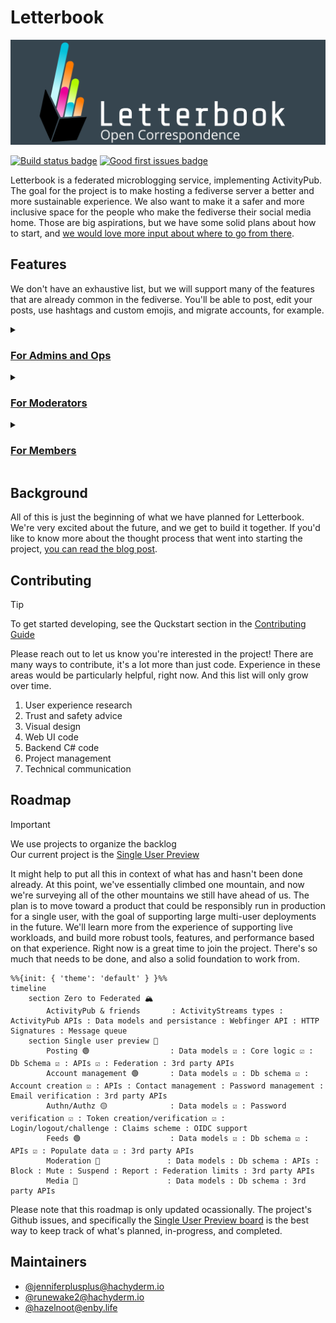 # Letterbook

![Letterbook logo](./docs/letterbook-banner-dark.png)

[![Build status badge](https://github.com/Letterbook/Letterbook/actions/workflows/pull-request.yml/badge.svg?branch=main)](https://github.com/Letterbook/Letterbook/actions/workflows/pull-request.yml)
[![Good first issues badge](https://img.shields.io/github/issues-search/letterbook/letterbook?query=is%3Aissue%20is%3Aopen%20label%3A%22ready%20to%20start%22%2C%22good%20first%20issue%22%20&style=flat&logo=github&label=Good%20first%20issue&labelColor=%23404951&color=%2333CB56)](https://github.com/Letterbook/Letterbook/issues?q=is%3Aopen+is%3Aissue+label%3A%22good+first+issue%22%2C%22ready+to+start%22)


Letterbook is a federated microblogging service, implementing ActivityPub. The goal for the project is to make hosting a fediverse server a better and more sustainable experience. We also want to make it a safer and more inclusive space for the people who make the fediverse their social media home. Those are big aspirations, but we have some solid plans about how to start, and [we would love more input about where to go from there](#contributing).

## Features
We don't have an exhaustive list, but we will support many of the features that are already common in the fediverse. You'll be able to post, edit your posts, use hashtags and custom emojis, and migrate accounts, for example.

<details>
  <summary>
      <h3><a href="https://github.com/Letterbook/Letterbook/issues/131">For Admins and Ops</a></h3>
  </summary>

#### Easy setup for new instances
Letterbook initially deploys as a single executable with simple load-balanced scaling. Aside from ancillary services like object storage and email, 1 server and 1 database is all you need to get up and running. And if you do see huge scale in your future, you can still scale outward to distributed task workers and microservices.

#### Lower cost and complexity
Letterbook doesn't maintain any live state. Everything lives in the database, so there's no need to run a Redis cluster or similar to act as shared state storage. We also expect to have significantly lower compute demands, due to both the architectural choices to avoid expensive infrastructure and system sprawl, and the use of C#, a very high performance compiled language.

#### First class observability
Letterbook is thoroughly instrumented for both automatic and custom telemetry, including robust logging, metrics, and distributed tracing. We also provide out-of-the-box collection and dashboards for our telemetry. You can investigate errors, bugs, and performance issues the same way we the developers would.
</details>

<details>
  <summary>
      <h3><a href="https://github.com/Letterbook/Letterbook/issues/132">For Moderators</a></h3>
  </summary>

#### Local-only posts
Avoid context collapse! You can talk to your users and they can talk to each other, without risking context collapse by exposure to the whole fediverse.

#### Automatically expiring actions
Moderator actions like blocking, muting, and limiting federation will all be able to automatically expire after a set time.

#### Fine grained federation controls
You'll be able to do things like prevent federated posts from appearing in promoted feeds, prevent them from appearing at all without an established follow relationship, hide posts behind a click-through and warning, and defederate without breaking your users follow relationships, in addition to the same basic options as other servers.

#### Other moderator tools
- Keep and share notes
- Audit logs
- Auditable privileged views of non-public posts
- Spam and quality filters
- And more
</details>

<details>
  <summary>
      <h3><a href="https://github.com/Letterbook/Letterbook/issues/133">For Members</a></h3>
  </summary>

#### Frequently requested features
- Quote replies
- Collapse notifications
- Block, limit, and remove replies to your posts
- Propose and accept edits to alt text and content warnings
- Compose multi-post threads
- Save drafts and scheduled posts
- Formatted posts
- Emoji reactions

#### Mastodon apps
We intend to implement the Mastodon API, which will provide support for many existing Mastodon apps. Over time, we expect our features will grow well beyond what Mastodon supports, of course. But until we do, or if those features don't interest you, your current favorite app will still be there for you.

#### Better discoverability
Letterbook will have features like topic detection and topic based feeds. Follow recommendations will also consider topics you express an interest in and friends-of-friends relationships.

#### More sophisticated authoring and following options
We hope to support long form, multi-page posts. We'll also be able to create multiple promoted feeds for your own posts, and have the ability to follow those feeds specifically. If for some strange reason people want to follow your analysis of CVEs and not your fursuit friday posts, that's a doable thing. And you'll eventually be able to co-author posts with other people.

#### Real DMs
We plan to provide a real direct message experience by implementing an XMPP server. If you previously used Jabber, then it's likely that your favorite chat client is ready and waiting for you, better than ever. And if you never stopped, then you probably know that better than we do, and hopefully this is good news for you. You will of course be able to send and receive posts with restricted visibility, just like you do now, so you won't lose access to Mastodon-style direct messages with your contacts.

</details>

## Background

All of this is just the beginning of what we have planned for Letterbook. We're very excited about the future, and we get to build it together. If you'd like to know  more about the thought process that went into starting the project, [you can read the blog post](https://jenniferplusplus.com/letterbook/).

## Contributing

> [!TIP]
> To get started developing, see the Quckstart section in the [Contributing Guide](./CONTRIBUTING.md)


Please reach out to let us know you're interested in the project! There are many ways to contribute, it's a lot more than just code. Experience in these areas would be particularly helpful, right now. And this list will only grow over time.

1. User experience research
2. Trust and safety advice
3. Visual design
4. Web UI code
5. Backend C# code
6. Project management
7. Technical communication

## Roadmap

> [!IMPORTANT]
> We use projects to organize the backlog  
> Our current project is the [Single User Preview](https://github.com/orgs/Letterbook/projects/5/views/4)

It might help to put all this in context of what has and hasn't been done already. At this point, we've essentially climbed one mountain, and now we're surveying all of the other mountains we still have ahead of us. The plan is to move toward a product that could be responsibly run in production for a single user, with the goal of supporting large multi-user deployments in the future. We'll learn more from the experience of supporting live workloads, and build more robust tools, features, and performance based on that experience. Right now is a great time to join the project. There's so much that needs to be done, and also a solid foundation to work from.

```mermaid
%%{init: { 'theme': 'default' } }%%
timeline
    section Zero to Federated 🏔️
        ActivityPub & friends       : ActivityStreams types : ActivityPub APIs : Data models and persistance : Webfinger API : HTTP Signatures : Message queue
    section Single user preview 👤
        Posting 🟢                  : Data models ☑️ : Core logic ☑️ : Db Schema ☑️ : APIs ☑️ : Federation : 3rd party APIs 
        Account management 🟢       : Data models ☑️ : Db schema ☑️ : Account creation ☑️ : APIs : Contact management : Password management : Email verification : 3rd party APIs 
        Authn/Authz 🟡              : Data models ☑️ : Password verification ☑️ : Token creation/verification ☑️ : Login/logout/challenge : Claims scheme : OIDC support 
        Feeds 🟢                    : Data models ☑️ : Db schema ☑️ : APIs ☑️ : Populate data ☑️ : 3rd party APIs 
        Moderation 🔴               : Data models : Db schema : APIs : Block : Mute : Suspend : Report : Federation limits : 3rd party APIs 
        Media 🔴                    : Data models : Db schema : 3rd party APIs 
```

Please note that this roadmap is only updated ocassionally. The project's Github issues, and specifically the [Single User Preview board][sup-board] is the best way to keep track of what's planned, in-progress, and completed.

## Maintainers

* [@jenniferplusplus@hachyderm.io](https://hachyderm.io/@jenniferplusplus)
* [@runewake2@hachyderm.io](https://hachyderm.io/@runewake2)
* [@hazelnoot@enby.life](https://enby.life/@hazelnoot)


[sup-board]: https://github.com/orgs/Letterbook/projects/5/views/4
